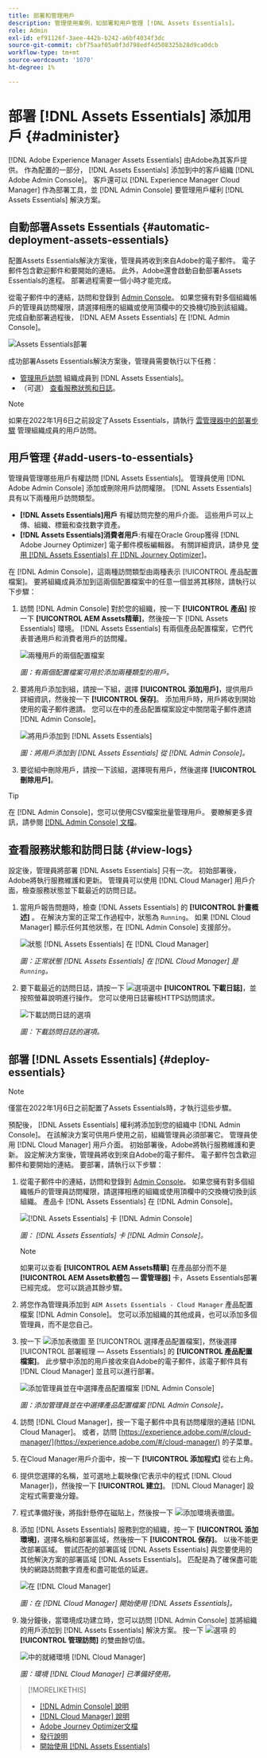 ```yaml
---
title: 部署和管理用戶
description: 管理使用案例，如部署和用戶管理 [!DNL Assets Essentials]。
role: Admin
exl-id: ef91126f-3aee-442b-b242-a6bf4034f3dc
source-git-commit: cbf75aaf05a0f3d798edf4d508325b28d9ca0dcb
workflow-type: tm+mt
source-wordcount: '1070'
ht-degree: 1%

---
```


# 部署 [!DNL Assets Essentials] 添加用戶 {#administer}

[!DNL Adobe Experience Manager Assets Essentials] 由Adobe為其客戶提供。 作為配置的一部分， [!DNL Assets Essentials] 添加到中的客戶組織 [!DNL Adobe Admin Console]。 客戶還可以 [!DNL Experience Manager Cloud Manager] 作為部署工具，並 [!DNL Admin Console] 要管理用戶權利 [!DNL Assets Essentials] 解決方案。

## 自動部署Assets Essentials {#automatic-deployment-assets-essentials}

配置Assets Essentials解決方案後，管理員將收到來自Adobe的電子郵件。 電子郵件包含歡迎郵件和要開始的連結。 此外，Adobe還會啟動自動部署Assets Essentials的進程。 部署過程需要一個小時才能完成。

從電子郵件中的連結，訪問和登錄到 [Admin Console](https://adminconsole.adobe.com)。 如果您擁有對多個組織帳戶的管理員訪問權限，請選擇相應的組織或使用頂欄中的交換機切換到該組織。 完成自動部署過程後， [!DNL AEM Assets Essentials] 在 [!DNL Admin Console]。

![Assets Essentials部署](assets/assets-essentials-deployment.png)

成功部署Assets Essentials解決方案後，管理員需要執行以下任務：

* [管理用戶訪問](#add-users-to-essentials) 組織成員到 [!DNL Assets Essentials]。
* （可選） [查看服務狀態和日誌](#view-logs)。

>[!NOTE]
>
>如果在2022年1月6日之前設定了Assets Essentials，請執行 [雲管理器中的部署步驟](#deploy-essentials) 管理組織成員的用戶訪問。


## 用戶管理 {#add-users-to-essentials}

管理員管理哪些用戶有權訪問 [!DNL Assets Essentials]。 管理員使用 [!DNL Adobe Admin Console] 添加或刪除用戶訪問權限。 [!DNL Assets Essentials] 具有以下兩種用戶訪問類型。

* **[!DNL Assets Essentials]用戶** 有權訪問完整的用戶介面。 這些用戶可以上傳、組織、標籤和查找數字資產。
* **[!DNL Assets Essentials]消費者用戶**:有權在Oracle Group獲得 [!DNL Adobe Journey Optimizer] 電子郵件模板編輯器。 有關詳細資訊，請參見 [使用 [!DNL Assets Essentials] 在 [!DNL Journey Optimizer]](https://experienceleague.adobe.com/docs/journey-optimizer/using/create-messages/assets-essentials.html)。

在 [!DNL Admin Console]，這兩種訪問類型由兩種表示 [!UICONTROL 產品配置檔案]。 要將組織成員添加到這兩個配置檔案中的任意一個並將其移除，請執行以下步驟：

1. 訪問 [!DNL Admin Console] 對於您的組織，按一下 **[!UICONTROL 產品]** 按一下 **[!UICONTROL AEM Assets精華]**，然後按一下 [!DNL Assets Essentials] 環境。 [!DNL Assets Essentials] 有兩個產品配置檔案，它們代表普通用戶和消費者用戶的訪問權。

   ![兩種用戶的兩個配置檔案](assets/adminconsole-user-types.png)

   *圖：有兩個配置檔案可用於添加兩種類型的用戶。*

1. 要將用戶添加到組，請按一下組，選擇 **[!UICONTROL 添加用戶]**，提供用戶詳細資訊，然後按一下 **[!UICONTROL 保存]**。 添加用戶時，用戶將收到開始使用的電子郵件邀請。 您可以在中的產品配置檔案設定中關閉電子郵件邀請 [!DNL Admin Console]。

   ![將用戶添加到 [!DNL Assets Essentials]](assets/adminconsole-add-user.png)

   *圖：將用戶添加到 [!DNL Assets Essentials] 從 [!DNL Admin Console]。*

1. 要從組中刪除用戶，請按一下該組，選擇現有用戶，然後選擇 **[!UICONTROL 刪除用戶]**。

>[!TIP]
>
>在 [!DNL Admin Console]，您可以使用CSV檔案批量管理用戶。 要瞭解更多資訊，請參閱 [[!DNL Admin Console] 文檔](https://helpx.adobe.com/enterprise/using/accounts.html)。

## 查看服務狀態和訪問日誌 {#view-logs}

設定後，管理員將部署 [!DNL Assets Essentials] 只有一次。 初始部署後，Adobe將執行服務維護和更新。 管理員可以使用 [!DNL Cloud Manager] 用戶介面，檢查服務狀態並下載最近的訪問日誌。

1. 當用戶報告問題時，檢查 [!DNL Assets Essentials] 的 **[!UICONTROL 計畫概述]** 。 在解決方案的正常工作過程中，狀態為 `Running`。 如果 [!DNL Cloud Manager] 顯示任何其他狀態，在 [!DNL Admin Console] 支援部分。

   ![狀態 [!DNL Assets Essentials] 在 [!DNL Cloud Manager]](assets/cloudmanager-manage-access-essentials.png)

   *圖：正常狀態 [!DNL Assets Essentials] 在 [!DNL Cloud Manager] 是 `Running`。*

1. 要下載最近的訪問日誌，請按一下 ![選項](assets/do-not-localize/options-ellipses-icon.png)選中 **[!UICONTROL 下載日誌]**，並按照螢幕說明進行操作。 您可以使用日誌審核HTTPS訪問請求。

   ![ 下載訪問日誌的選項](assets/cloudmanager-download-logs.png)

   *圖：下載訪問日誌的選項。*

## 部署 [!DNL Assets Essentials] {#deploy-essentials}

>[!NOTE]
>
>僅當在2022年1月6日之前配置了Assets Essentials時，才執行這些步驟。

預配後， [!DNL Assets Essentials] 權利將添加到您的組織中 [!DNL Admin Console]。 在該解決方案可供用戶使用之前，組織管理員必須部署它。 管理員使用 [!DNL Cloud Manager] 用戶介面。 初始部署後，Adobe將執行服務維護和更新。 設定解決方案後，管理員將收到來自Adobe的電子郵件。 電子郵件包含歡迎郵件和要開始的連結。 要部署，請執行以下步驟：

1. 從電子郵件中的連結，訪問和登錄到 [Admin Console](https://adminconsole.adobe.com)。 如果您擁有對多個組織帳戶的管理員訪問權限，請選擇相應的組織或使用頂欄中的交換機切換到該組織。 產品卡 [!DNL Assets Essentials] 在 [!DNL Admin Console]。

   ![[!DNL Assets Essentials] 卡 [!DNL Admin Console]](assets/essentials-in-admin-console.png)

   *圖： [!DNL Assets Essentials] 卡 [!DNL Admin Console]。*

   >[!NOTE]
   >
   >如果可以查看 **[!UICONTROL AEM Assets精華]** 在產品部分而不是 **[!UICONTROL AEM Assets軟體包 — 雲管理器]** 卡，Assets Essentials部署已經完成。 您可以跳過其餘步驟。

1. 將您作為管理員添加到 `AEM Assets Essentials - Cloud Manager` 產品配置檔案 [!DNL Admin Console]。 您可以添加組織的其他成員，也可以添加多個管理員，而不是您自己。

1. 按一下 ![添加表徵圖](assets/do-not-localize/add-icon.svg) 至 [!UICONTROL 選擇產品配置檔案]，然後選擇 [!UICONTROL 部署經理 — Assets Essentials] 的 **[!UICONTROL 產品配置檔案]**。 此步驟中添加的用戶接收來自Adobe的電子郵件，該電子郵件具有 [!DNL Cloud Manager] 並且可以進行部署。

   ![添加管理員並在中選擇產品配置檔案 [!DNL Admin Console]](assets/adminconsole-user1.png)

   *圖：添加管理員並在中選擇產品配置檔案 [!DNL Admin Console]。*

1. 訪問 [!DNL Cloud Manager]，按一下電子郵件中具有訪問權限的連結 [!DNL Cloud Manager]。 或者，訪問 [https://experience.adobe.com/#/cloud-manager/](https://experience.adobe.com/#/cloud-manager/) 的子菜單。

1. 在Cloud Manager用戶介面中，按一下 **[!UICONTROL 添加程式]** 從右上角。

1. 提供您選擇的名稱，並可選地上載映像(它表示中的程式 [!DNL Cloud Manager])，然後按一下 **[!UICONTROL 建立]**。 [!DNL Cloud Manager] 設定程式需要幾分鐘。

1. 程式準備好後，將指針懸停在磁貼上，然後按一下 ![添加環境表徵圖](assets/do-not-localize/add-environment-icon.png)。

1. 添加 [!DNL Assets Essentials] 服務到您的組織，按一下 **[!UICONTROL 添加環境]**，選擇名稱和部署區域，然後按一下 **[!UICONTROL 保存]**。 以後不能更改部署區域。 嘗試匹配的部署區域 [!DNL Assets Essentials] 與您要使用的其他解決方案的部署區域 [!DNL Assets Essentials]。 匹配是為了確保盡可能快的網路訪問數字資產和盡可能低的延遲。

   ![在 [!DNL Cloud Manager]](assets/cloudmanager-add-environment-for-essentials.png)

   *圖：在 [!DNL Cloud Manager] 開始使用 [!DNL Assets Essentials]。*

1. 幾分鐘後，當環境成功建立時，您可以訪問 [!DNL Admin Console] 並將組織的用戶添加到 [!DNL Assets Essentials] 解決方案。 按一下 ![選項](assets/do-not-localize/options-ellipses-icon.png) 的 **[!UICONTROL 管理訪問]** 的雙曲餘切值。

   ![中的就緒環境 [!DNL Cloud Manager]](assets/cloudmanager-manage-access-essentials.png)

   *圖：環境 [!DNL Cloud Manager] 已準備好使用。*

>[!MORELIKETHIS]
>
>* [[!DNL Admin Console] 說明](https://helpx.adobe.com/enterprise/using/admin-console.html)
>* [[!DNL Cloud Manager] 說明](https://experienceleague.adobe.com/docs/experience-manager-cloud-manager/using/introduction-to-cloud-manager.html?lang=zh-Hant)
>* [Adobe Journey Optimizer文檔](https://experienceleague.adobe.com/docs/journey-optimizer/using/ajo-home.html)
>* [發行說明](release-notes.md)
>* [開始使用 [!DNL Assets Essentials]](get-started.md)

